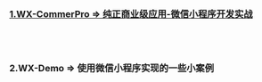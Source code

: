 ### [1.WX-CommerPro => 纯正商业级应用-微信小程序开发实战](https://coding.imooc.com/class/251.html)
<br><br>


### 2.WX-Demo => 使用微信小程序实现的一些小案例
